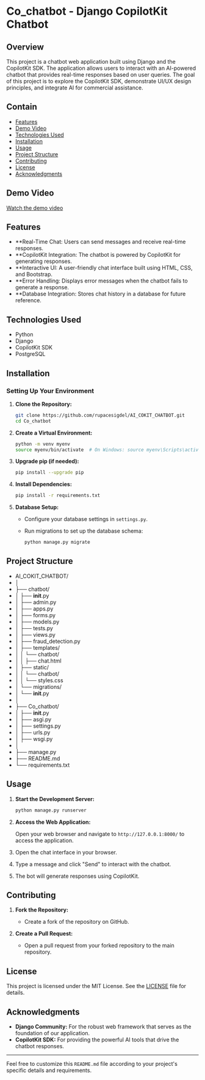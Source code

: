 # Co_chatbot - Django CopilotKit Chatbot

## Overview

This project is a chatbot web application built using Django and the CopilotKit SDK. The application allows users to interact with an AI-powered chatbot that provides real-time responses based on user queries. The goal of this project is to explore the CopilotKit SDK, demonstrate UI/UX design principles, and integrate AI for commercial assistance.

## Contain

- [Features](#features)
- [Demo Video](#demo-video)
- [Technologies Used](#technologies-used)
- [Installation](#installation)
- [Usage](#usage)
- [Project Structure](#project-structure)
- [Contributing](#contributing)
- [License](#license)
- [Acknowledgments](#acknowledgments)

## Demo Video
[Watch the demo video]()

## Features

- **Real-Time Chat: Users can send messages and receive real-time responses.
- **CopilotKit Integration: The chatbot is powered by CopilotKit for generating responses.
- **Interactive UI: A user-friendly chat interface built using HTML, CSS, and Bootstrap.
- **Error Handling: Displays error messages when the chatbot fails to generate a response.
- **Database Integration: Stores chat history in a database for future reference.

## Technologies Used

- Python
- Django
- CopilotKit SDK
- PostgreSQL

## Installation

### Setting Up Your Environment

1. **Clone the Repository:**

    ```bash
    git clone https://github.com/rupacesigdel/AI_COKIT_CHATBOT.git
    cd Co_chatbot
    ```

2. **Create a Virtual Environment:**

    ```bash
    python -m venv myenv
    source myenv/bin/activate  # On Windows: source myenv\Scripts\activate
    ```

3. **Upgrade pip (if needed):**

    ```bash
    pip install --upgrade pip
    ```

4. **Install Dependencies:**

    ```bash
    pip install -r requirements.txt
    ```

5. **Database Setup:**

    - Configure your database settings in `settings.py`.
    - Run migrations to set up the database schema:

      ```bash
      python manage.py migrate
      ```


## Project Structure
- AI_COKIT_CHATBOT/
- │
- ├── chatbot/
- │   ├── __init__.py
- │   ├── admin.py
- │   ├── apps.py
- │   ├── forms.py
- │   ├── models.py
- │   ├── tests.py
- │   ├── views.py
- │   ├── fraud_detection.py
- │   ├── templates/
- │   │   └── chatbot/
- │   │       ├── chat.html
- │   ├── static/
- │   │   └── chatbot/
- │   │       └── styles.css
- │   └── migrations/
- │       └── __init__.py
- │
- ├── Co_chatbot/
- │   ├── __init__.py
- │   ├── asgi.py
- │   ├── settings.py
- │   ├── urls.py
- │   ├── wsgi.py
- │
- ├── manage.py
- ├── README.md
- └── requirements.txt



## Usage

1. **Start the Development Server:**

    ```bash
    python manage.py runserver
    ```

2. **Access the Web Application:**

    Open your web browser and navigate to `http://127.0.0.1:8000/` to access the application.
    
3. Open the chat interface in your browser.
4. Type a message and click "Send" to interact with the chatbot.
5. The bot will generate responses using CopilotKit.


## Contributing

1. **Fork the Repository:**

    - Create a fork of the repository on GitHub.

2. **Create a Pull Request:**

    - Open a pull request from your forked repository to the main repository.

## License

This project is licensed under the MIT License. See the [LICENSE](LICENSE) file for details.

## Acknowledgments
- **Django Community:** For the robust web framework that serves as the foundation of our application.
- **CopilotKit SDK:** For providing the powerful AI tools that drive the chatbot responses.
---

Feel free to customize this `README.md` file according to your project's specific details and requirements.

